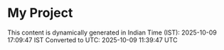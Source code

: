 # My Project

This content is dynamically generated in Indian Time (IST): 2025-10-09 17:09:47 IST
Converted to UTC: 2025-10-09 11:39:47 UTC
